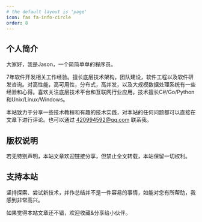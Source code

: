 ```yaml
---
# the default layout is 'page'
icon: fas fa-info-circle
order: 8
---
```


## 个人简介

大家好，我是Jason，一个简简单单的程序员。

7年软件开发相关工作经验。擅长底层技术架构，团队建设，软件工程以及软件研发咨询。对高性能，高可用性，分布式，高并发，以及大规模数据处理系统有一些经验和心得。喜欢关注底层技术平台和互联网行业应用。技术擅长C#/Go/Python和Unix/Linux/Windows。

本站致力于分享一些技术教程和有趣的技术实践，对本站的任何问题都可以直接在文章下进行评论。也可以通过 <420994592@qq.com> 联系我。

## 版权说明

若无特别声明，本站文章欢迎链接分享，但禁止全文转载，本站保留一切权利。

## 支持本站

坚持探索、尝试新技术，并作总结并不是一件容易的事情，如能对您有所帮助，我感到非常高兴。

如果觉得本站文章还不错，欢迎收藏&分享给小伙伴。